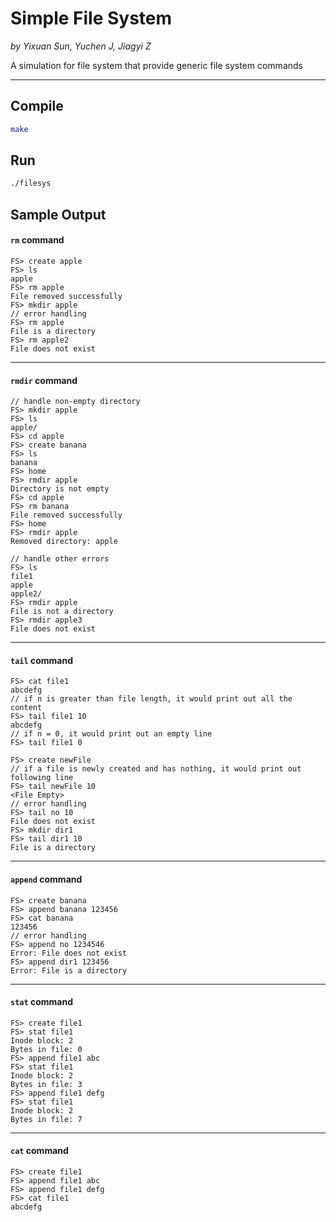 # Simple File System
*by Yixuan Sun, Yuchen J, Jiagyi Z*

A simulation for file system that provide generic file system commands

---

## Compile
```bash
make
```

## Run
```bash
./filesys
```

## Sample Output

#### `rm` command
```
FS> create apple
FS> ls
apple
FS> rm apple
File removed successfully
FS> mkdir apple
// error handling
FS> rm apple
File is a directory
FS> rm apple2
File does not exist
```
---
#### `rmdir` command
```
// handle non-empty directory
FS> mkdir apple
FS> ls
apple/
FS> cd apple
FS> create banana
FS> ls
banana
FS> home
FS> rmdir apple
Directory is not empty
FS> cd apple
FS> rm banana
File removed successfully
FS> home
FS> rmdir apple
Removed directory: apple
```
```
// handle other errors
FS> ls
file1
apple
apple2/
FS> rmdir apple
File is not a directory
FS> rmdir apple3
File does not exist
```
---
#### `tail` command
```
FS> cat file1
abcdefg
// if n is greater than file length, it would print out all the content
FS> tail file1 10
abcdefg
// if n = 0, it would print out an empty line
FS> tail file1 0

FS> create newFile
// if a file is newly created and has nothing, it would print out following line
FS> tail newFile 10
<File Empty>
// error handling
FS> tail no 10
File does not exist
FS> mkdir dir1
FS> tail dir1 10
File is a directory
```
---
#### `append` command
```
FS> create banana
FS> append banana 123456
FS> cat banana
123456
// error handling
FS> append no 1234546
Error: File does not exist
FS> append dir1 123456
Error: File is a directory
```
---

#### `stat` command
```
FS> create file1
FS> stat file1
Inode block: 2
Bytes in file: 0
FS> append file1 abc
FS> stat file1
Inode block: 2
Bytes in file: 3
FS> append file1 defg
FS> stat file1
Inode block: 2
Bytes in file: 7
```
---
#### `cat` command

```
FS> create file1
FS> append file1 abc
FS> append file1 defg
FS> cat file1
abcdefg
```